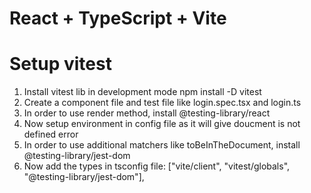 # React + TypeScript + Vite

# Setup vitest

1. Install vitest lib in development mode npm install -D vitest
2. Create a component file and test file like login.spec.tsx and login.ts
3. In order to use render method, install @testing-library/react
4. Now setup environment in config file as it will give doucment is not defined error
5. In order to use additional matchers like toBeInTheDocument, install @testing-library/jest-dom
6. Now add the types in tsconfig file: ["vite/client", "vitest/globals", "@testing-library/jest-dom"],
